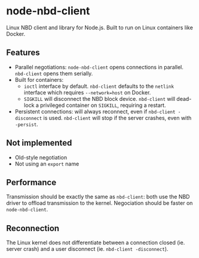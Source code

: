 # node-nbd-client

Linux NBD client and library for Node.js. Built to run on Linux containers like Docker.

## Features

-   Parallel negotiations: `node-nbd-client` opens connections in parallel. `nbd-client` opens them serially.
-   Built for containers:
    -   `ioctl` interface by default. `nbd-client` defaults to the `netlink` interface which requires `--network=host` on Docker.
    -   `SIGKILL` will disconnect the NBD block device. `nbd-client` will dead-lock a privileged container on `SIGKILL`, requiring a restart.
-   Persistent connections: will always reconnect, even if `nbd-client -disconnect` is used. `nbd-client` will stop if the server crashes, even with `-persist`.

## Not implemented

-   Old-style negotiation
-   Not using an `export` name

## Performance

Transmission should be exactly the same as `nbd-client`: both use the NBD driver to offload transmission to the kernel.
Negociation should be faster on `node-nbd-client`.

## Reconnection

The Linux kernel does not differentiate between a connection closed (ie. server crash) and a user disconnect (ie. `nbd-client -disconnect`).
